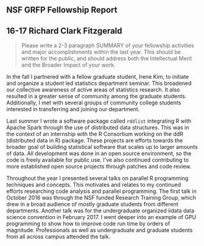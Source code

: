 ## NSF GRFP Fellowship Report

## 16-17 Richard Clark Fitzgerald

> Please write a 2-3 paragraph SUMMARY of your fellowship activities and
> major accomplishments within the last year.
> This should be written for the public, and should address both the
> Intellectual Merit and the Broader Impact of your work.

In the fall I partnered with a fellow graduate student, Irene Kim, to
initiate and organize a student led statistics department seminar. This
broadened our collective awareness of active areas of statistics research.
It also resulted in a greater sense of community among the graduate
students. Additionally, I met with several groups of community college
students interested in transferring and joining our department.

Last summer I wrote a software package called `rddlist`
integrating R with Apache Spark through the use of distributed data
structures. This was in the context of an internship with the R Consortium
working on the ddR (distributed data in R) package. These projects are
efforts towards the broader goal of building statistical software that
scales up to larger amounts of data. All development was done in
an open source environment, so the code is freely available for public use.
I've also continued contributing to more established open source projects
through patches and code review.

Throughout the year I presented several talks on parallel R programming
techniques and concepts. This motivates and relates to my continued
efforts researching code analysis and parallel programming. The first talk
in October 2016 was through the NSF funded Research Training Group, which
drew in a broad audience of mostly graduate students from different
departments. Another talk was for the undergraduate organized iidata data
science convention in February 2017. I went deeper into an example of GPU
programming to show how to improve code run time by orders of magnitude.
Professionals as well as undergraduate and graduate students from all
across campus attended the talk.
